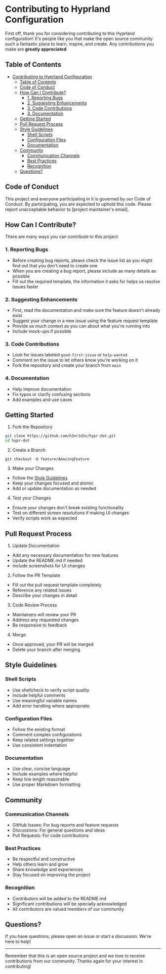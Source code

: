 # Contributing to Hyprland Configuration

First off, thank you for considering contributing to this Hyprland configuration! It's people like you that make the open source community such a fantastic place to learn, inspire, and create. Any contributions you make are **greatly appreciated**.

## Table of Contents

- [Contributing to Hyprland Configuration](#contributing-to-hyprland-configuration)
  - [Table of Contents](#table-of-contents)
  - [Code of Conduct](#code-of-conduct)
  - [How Can I Contribute?](#how-can-i-contribute)
    - [1. Reporting Bugs](#1-reporting-bugs)
    - [2. Suggesting Enhancements](#2-suggesting-enhancements)
    - [3. Code Contributions](#3-code-contributions)
    - [4. Documentation](#4-documentation)
  - [Getting Started](#getting-started)
  - [Pull Request Process](#pull-request-process)
  - [Style Guidelines](#style-guidelines)
    - [Shell Scripts](#shell-scripts)
    - [Configuration Files](#configuration-files)
    - [Documentation](#documentation)
  - [Community](#community)
    - [Communication Channels](#communication-channels)
    - [Best Practices](#best-practices)
    - [Recognition](#recognition)
  - [Questions?](#questions)

## Code of Conduct

This project and everyone participating in it is governed by our Code of Conduct. By participating, you are expected to uphold this code. Please report unacceptable behavior to [project maintainer's email].

## How Can I Contribute?

There are many ways you can contribute to this project:

### 1. Reporting Bugs
- Before creating bug reports, please check the issue list as you might find out that you don't need to create one
- When you are creating a bug report, please include as many details as possible
- Fill out the required template, the information it asks for helps us resolve issues faster

### 2. Suggesting Enhancements
- First, read the documentation and make sure the feature doesn't already exist
- Suggest your change in a new issue using the feature request template
- Provide as much context as you can about what you're running into
- Include mock-ups if possible

### 3. Code Contributions
- Look for issues labeled `good-first-issue` or `help-wanted`
- Comment on the issue to let others know you're working on it
- Fork the repository and create your branch from `main`

### 4. Documentation
- Help improve documentation
- Fix typos or clarify confusing sections
- Add examples and use cases

## Getting Started

1. Fork the Repository
```bash
git clone https://github.com/h3nr1d3v/hypr-dot.git
cd hypr-dot
```

2. Create a Branch


```shellscript
git checkout -b feature/AmazingFeature
```

3. Make your Changes


- Follow the [Style Guidelines](#style-guidelines)
- Keep your changes focused and atomic
- Add or update documentation as needed


4. Test your Changes


- Ensure your changes don't break existing functionality
- Test on different screen resolutions if making UI changes
- Verify scripts work as expected


## Pull Request Process

1. Update Documentation


- Add any necessary documentation for new features
- Update the README.md if needed
- Include screenshots for UI changes


2. Follow the PR Template


- Fill out the pull request template completely
- Reference any related issues
- Describe your changes in detail


3. Code Review Process


- Maintainers will review your PR
- Address any requested changes
- Be responsive to feedback


4. Merge


- Once approved, your PR will be merged
- Delete your branch after merging


## Style Guidelines

### Shell Scripts

- Use shellcheck to verify script quality
- Include helpful comments
- Use meaningful variable names
- Add error handling where appropriate


### Configuration Files

- Follow the existing format
- Comment complex configurations
- Keep related settings together
- Use consistent indentation


### Documentation

- Use clear, concise language
- Include examples where helpful
- Keep line length reasonable
- Use proper Markdown formatting


## Community

### Communication Channels

- GitHub Issues: For bug reports and feature requests
- Discussions: For general questions and ideas
- Pull Requests: For code contributions


### Best Practices

- Be respectful and constructive
- Help others learn and grow
- Share knowledge and experiences
- Stay focused on improving the project


### Recognition

- Contributors will be added to the README.md
- Significant contributions will be specially acknowledged
- All contributors are valued members of our community


## Questions?

If you have questions, please open an issue or start a discussion. We're here to help!

---

Remember that this is an open source project and we love to receive contributions from our community. Thanks again for your interest in contributing!

